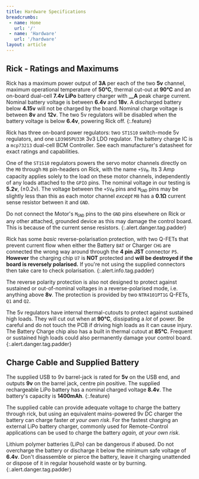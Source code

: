 ```yaml
---
title: Hardware Specifications
breadcrumbs:
 - name: Home
   url: '/'
 - name: 'Hardware'
   url: '/hardware'
layout: article
---
```


Rick - Ratings and Maximums
---

Rick has a maximum power output of **3A** per each of the two **5v** channel, maximum operational
temperature of **50&deg;C**, thermal cut-out at **90&deg;C** and an on-board dual-cell
**7.4v LiPo** battery charger with **\_\_A** peak charge current. Nominal battery voltage is
between **6.4v** and **18v**. A discharged battery below **4.15v** will not be charged by the board.
Nominal charge voltage is between **8v** and **12v**. The two 5v regulators will be disabled
when the battery voltage is below **6.4v**, powering Rick off. 
{:.feature}

Rick has three on-board power regulators: two `ST1S10` switch-mode 5v regulators,
and one `LD3905PU33R` 3v3 LDO regulator. The battery charge IC is a `mcp73213` dual-cell
BCM Controller. See each manufacturer's datasheet for exact ratings and capabilities.

One of the `ST1S10` regulators powers the servo motor channels directly on the `M0` through
`M8` pin-headers on Rick, with the name <code>+5V<sub>M</sub></code>.
Its 3 Amp capacity applies solely to the load on these motor channels, independently of any
loads attached to the `GPIO` pins. The nominal voltage in our testing is **5.2v**,
(&plusmn;0.2v). The voltage between the <code>+5V<sub>M</sub></code> pins and
<code>M<sub>GND</sub></code> pins may be slightly less than this as each motor channel
*except* `M8` has a **0.1&#x2126;** current sense resistor between it and `GND`.

Do not connect the Motor's <code>M<sub>GND</sub></code> pins to the `GND` pins elsewhere
on Rick or any other attached, grounded device as this may damage the control board. This
is because of the current sense resistors.
{:.alert.danger.tag.padder}

Rick has some *basic* reverse-polarisation protection, with two Q-FETs
that prevent current flow when either the Battery `BAT` or Charger `CHG` are
connected the wrong way around through the **4 pin JST** connector `P5`. **However**
the charging chip `U7` is **NOT** protected and **will be destroyed if the board is
reversely polarised.** If you're not using the supplied connectors then take care to
check polarisation.
{:.alert.info.tag.padder}

The reverse polarity protection is also not designed to protect against sustained or
out-of-nominal voltages in a reverse-polarised mode, i.e. anything above **8v**.
The protection is provided by two `NTR4101PT1G` Q-FETs, `Q1` and `Q2`.

The 5v regulators have internal thermal-cutouts to protect against sustained high loads.
They will cut out when at **90&deg;C**, dissipating a *lot* of power. Be careful and do
not touch the PCB if driving high loads as it can cause injury. The Battery Charge chip
also has a built in thermal cutout at **85&deg;C**. Frequent or sustained high loads
could also permanently damage your control board.
{:.alert.danger.tag.padder}



Charge Cable and Supplied Battery
---

The supplied USB to 9v barrel-jack is rated for **5v** on the USB end, and outputs
**9v** on the barrel jack, centre pin positive. The supplied rechargeable LiPo battery
has a nominal charged voltage **8.4v**. The battery's capacity is **1400mAh**.
{:.feature}

The supplied cable can provide adequate voltage to charge the battery through rick, but
using an equivalent mains-powered 9v DC charger the battery can charge faster *at your own risk*.
For the fastest charging an external LiPo battery charger, commonly used for Remote-Control applications
can be used to charge the battery *again, at your own risk*.

Lithium polymer batteries (LiPo) can be dangerous if abused. Do not overcharge the battery
or discharge it below the minimum safe voltage of **6.4v**. Don't disassemble or pierce the
battery, leave it charging unattended or dispose of it in regular household waste or by burning.
{:.alert.danger.tag.padder}
